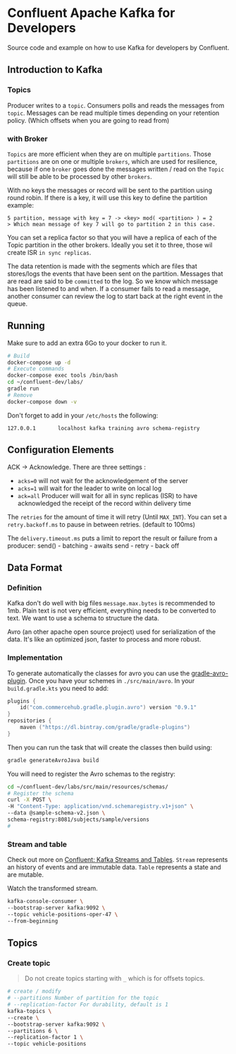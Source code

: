 # Confluent Apache Kafka for Developers

Source code and example on how to use Kafka for developers by Confluent.

## Introduction to Kafka

### Topics

Producer writes to a `topic`.
Consumers polls and reads the messages from `topic`.
Messages can be read multiple times depending on your retention policy. (Which offsets when you are going to read from) 

### with Broker

`Topics` are more efficient when they are on multiple `partitions`. 
Those `partitions` are on one or multiple `brokers`, which are used for resilience, because if one `broker` goes done the messages
written / read on the `Topic` will still be able to be processed by other `brokers`.

With no keys the messages or record will be sent to the partition using round robin. If there is a key, 
it will use this key to define the partition example:
```
5 partition, message with key = 7 -> <key> mod( <partition> ) = 2 
> Which mean message of key 7 will go to partition 2 in this case.
```

You can set a replica factor so that you will have a replica of each of the Topic partition in the other brokers.
Ideally you set it to three, those wil create ISR `in sync replicas`.

The data retention is made with the segments which are files that stores/logs the events that have been sent on the partition.
Messages that are read are said to be `committed` to the log. So we know which message has been listened to and when.
If a consumer fails to read a message, another consumer can review the log to start back at the right event in the queue.



## Running

Make sure to add an extra 6Go to your docker to run it.

```bash
# Build
docker-compose up -d
# Execute commands
docker-compose exec tools /bin/bash
cd ~/confluent-dev/labs/
gradle run
# Remove
docker-compose down -v
```

Don't forget to add in your `/etc/hosts` the following:
```
127.0.0.1       localhost kafka training avro schema-registry
```

## Configuration Elements

ACK -> Acknowledge. There are three settings :
  - `acks=0` will not wait for the acknowledgement of the server
  - `acks=1` will wait for the leader to write on local log
  - `ack=all` Producer will wait for all in sync replicas (ISR) to have acknowledged the receipt of the record within delivery time

The `retries` for the amount of time it will retry (Until `MAX_INT`).
You can set a `retry.backoff.ms` to pause in between retries. (default to 100ms)    

The `delivery.timeout.ms` puts a limit to report the result or failure from a producer:
send() - batching - awaits send - retry - back off 


## Data Format
### Definition
Kafka don't do well with big files `message.max.bytes` is recommended to 1mb.
Plain text is not very efficient, everything needs to be converted to text.
We want to use a schema to structure the data.

Avro (an other apache open source project) used for serialization of the data.
It's like an optimized json, faster to process and more robust.

### Implementation
To generate automatically the classes for avro you can use the [gradle-avro-plugin](https://github.com/davidmc24/gradle-avro-plugin).
Once you have your schemes in `./src/main/avro`. 
In your `build.gradle.kts` you need to add:
```kotlin
plugins {
    id("com.commercehub.gradle.plugin.avro") version "0.9.1"
}
repositories {
    maven ("https://dl.bintray.com/gradle/gradle-plugins")
}
```

Then you can run the task that will create the classes then build using:
```bash
gradle generateAvroJava build
```

You will need to register the Avro schemas to the registry:
```bash
cd ~/confluent-dev/labs/src/main/resources/schemas/
# Register the schema
curl -X POST \
-H "Content-Type: application/vnd.schemaregistry.v1+json" \
--data @sample-schema-v2.json \
schema-registry:8081/subjects/sample/versions
#
```

### Stream and table

Check out more on [Confluent: Kafka Streams and Tables](https://www.confluent.io/blog/kafka-streams-tables-part-1-event-streaming/).
`Stream` represents an history of events and are immutable data.
`Table` represents a state and are mutable.

Watch the transformed stream.
```bash
kafka-console-consumer \
--bootstrap-server kafka:9092 \
--topic vehicle-positions-oper-47 \
--from-beginning
```

## Topics

### Create topic

> Do not create topics starting with `_` which is for offsets topics.

```bash
# create / modify
# --partitions Number of partition for the topic
# --replication-factor For durability, default is 1
kafka-topics \
--create \
--bootstrap-server kafka:9092 \
--partitions 6 \
--replication-factor 1 \
--topic vehicle-positions
```